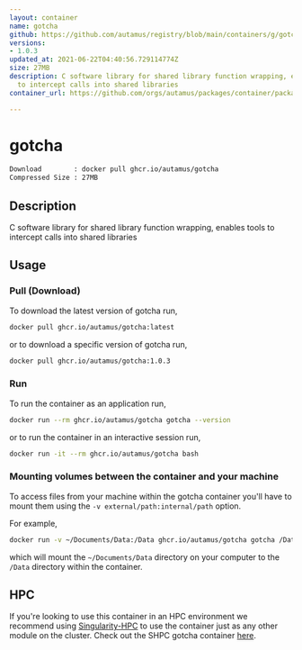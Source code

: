 ```yaml
---
layout: container
name: gotcha
github: https://github.com/autamus/registry/blob/main/containers/g/gotcha/spack.yaml
versions:
- 1.0.3
updated_at: 2021-06-22T04:40:56.729114774Z
size: 27MB
description: C software library for shared library function wrapping, enables tools
  to intercept calls into shared libraries
container_url: https://github.com/orgs/autamus/packages/container/package/gotcha

---
```

# gotcha
```bash 
Download        : docker pull ghcr.io/autamus/gotcha
Compressed Size : 27MB
```

## Description
C software library for shared library function wrapping, enables tools to intercept calls into shared libraries

## Usage
### Pull (Download)
To download the latest version of gotcha run,

```bash
docker pull ghcr.io/autamus/gotcha:latest
```

or to download a specific version of gotcha run,

```bash
docker pull ghcr.io/autamus/gotcha:1.0.3
```
### Run
To run the container as an application run,
```bash
docker run --rm ghcr.io/autamus/gotcha gotcha --version
```

or to run the container in an interactive session run,
```bash
docker run -it --rm ghcr.io/autamus/gotcha bash
```

### Mounting volumes between the container and your machine
To access files from your machine within the gotcha container you'll have to mount them using the `-v external/path:internal/path` option.

For example,
```bash
docker run -v ~/Documents/Data:/Data ghcr.io/autamus/gotcha gotcha /Data/myData.csv
```
which will mount the `~/Documents/Data` directory on your computer to the `/Data` directory within the container.

## HPC
If you're looking to use this container in an HPC environment we recommend using [Singularity-HPC](https://singularity-hpc.readthedocs.io) to use the container just as any other module on the cluster. Check out the SHPC gotcha container [here](https://singularityhub.github.io/singularity-hpc/r/ghcr.io-autamus-gotcha/).